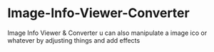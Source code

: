 # Image-Info-Viewer-Converter
Image Info Viewer &amp; Converter u can also manipulate a image ico or whatever by adjusting things and add effects 
